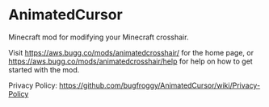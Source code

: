 # AnimatedCursor
Minecraft mod for modifying your Minecraft crosshair.

Visit https://aws.bugg.co/mods/animatedcrosshair/ for the home page, or https://aws.bugg.co/mods/animatedcrosshair/help for help on how to get started with the mod.

Privacy Policy: https://github.com/bugfroggy/AnimatedCursor/wiki/Privacy-Policy
